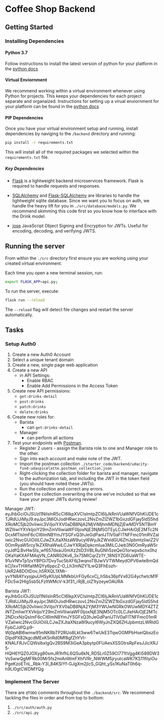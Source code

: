 # Coffee Shop Backend

## Getting Started

### Installing Dependencies

#### Python 3.7

Follow instructions to install the latest version of python for your platform in the [python docs](https://docs.python.org/3/using/unix.html#getting-and-installing-the-latest-version-of-python)

#### Virtual Enviornment

We recommend working within a virtual environment whenever using Python for projects. This keeps your dependencies for each project separate and organaized. Instructions for setting up a virual enviornment for your platform can be found in the [python docs](https://packaging.python.org/guides/installing-using-pip-and-virtual-environments/)

#### PIP Dependencies

Once you have your virtual environment setup and running, install dependencies by naviging to the `/backend` directory and running:

```bash
pip install -r requirements.txt
```

This will install all of the required packages we selected within the `requirements.txt` file.

##### Key Dependencies

- [Flask](http://flask.pocoo.org/)  is a lightweight backend microservices framework. Flask is required to handle requests and responses.

- [SQLAlchemy](https://www.sqlalchemy.org/) and [Flask-SQLAlchemy](https://flask-sqlalchemy.palletsprojects.com/en/2.x/) are libraries to handle the lightweight sqlite database. Since we want you to focus on auth, we handle the heavy lift for you in `./src/database/models.py`. We recommend skimming this code first so you know how to interface with the Drink model.

- [jose](https://python-jose.readthedocs.io/en/latest/) JavaScript Object Signing and Encryption for JWTs. Useful for encoding, decoding, and verifying JWTS.

## Running the server

From within the `./src` directory first ensure you are working using your created virtual environment.

Each time you open a new terminal session, run:

```bash
export FLASK_APP=api.py;
```

To run the server, execute:

```bash
flask run --reload
```

The `--reload` flag will detect file changes and restart the server automatically.

## Tasks

### Setup Auth0

1. Create a new Auth0 Account
2. Select a unique tenant domain
3. Create a new, single page web application
4. Create a new API
    - in API Settings:
        - Enable RBAC
        - Enable Add Permissions in the Access Token
5. Create new API permissions:
    - `get:drinks-detail`
    - `post:drinks`
    - `patch:drinks`
    - `delete:drinks`
6. Create new roles for:
    - Barista
        - can `get:drinks-detail`
    - Manager
        - can perform all actions
7. Test your endpoints with [Postman](https://getpostman.com). 
    - Register 2 users - assign the Barista role to one and Manager role to the other.
    - Sign into each account and make note of the JWT.
    - Import the postman collection `./starter_code/backend/udacity-fsnd-udaspicelatte.postman_collection.json`
    - Right-clicking the collection folder for barista and manager, navigate to the authorization tab, and including the JWT in the token field (you should have noted these JWTs).
    - Run the collection and correct any errors.
    - Export the collection overwriting the one we've included so that we have your proper JWTs during review!

Manager JWT:
eyJhbGciOiJSUzI1NiIsInR5cCI6IkpXVCIsImtpZCI6IjJkRnVUaWNfVGhKUDE1cTJRdUJiMyJ9.eyJpc3MiOiJodHRwczovL2NvZmZlZWZ1bGxzdGFjay5ldS5hdXRoMC5jb20vIiwic3ViIjoiYXV0aDB8NjA2MjViMjhmMDNjZjEwMDY5NTBmYWZlIiwiYXVkIjoiY29mZmVlIiwiaWF0IjoxNjE3NjM5OTEyLCJleHAiOjE2MTc2NDcxMTIsImF6cCI6ImNBYmJYSGFxQ3hJeGdPanlJTlV0aFlTNFFmc01mRVZaIiwic2NvcGUiOiIiLCJwZXJtaXNzaW9ucyI6WyJkZWxldGU6ZHJpbmtzIiwiZ2V0OmRyaW5rcy1kZXRhaWwiLCJwYXRjaDpkcmlua3MiLCJwb3N0OmRyaW5rcyJdfQ.BvHwSIs_wf657dxaiJ0mXz2tiD3VBLRuGNh5zeQeG1orwpxbcnx0hzOKaYaKXAFMAqVN_CANR02Kv6_3x7SMlCqrZz1Y_18NSYZG6UaWTE-91uVNfxTp1zxYBPGi7DvyTuc5bXF6j3wqnoTBJwVVTWMeydOPV6wte8mQdkCj1xvTHWfaltMQYy6ppcZ-O_Lh3mNZY1LwQ3FhEozh-UkR2A8DOtDov_h5RXQL1XMr-yvYN8AYxysjpuUHSyKlUpLMMkbUrFGy6cxCj_hSbs36pfVx62G4ycfwtcM1FFDc5w2Hlg5sb5LFzItWMcV-k3f31_rRjB_oIZ1tyzeyeOAURA

Barista JWT:
eyJhbGciOiJSUzI1NiIsInR5cCI6IkpXVCIsImtpZCI6IjJkRnVUaWNfVGhKUDE1cTJRdUJiMyJ9.eyJpc3MiOiJodHRwczovL2NvZmZlZWZ1bGxzdGFjay5ldS5hdXRoMC5jb20vIiwic3ViIjoiYXV0aDB8NjA2YjM3YWUwNGRkOWUwMDY4ZTZiNTZmIiwiYXVkIjoiY29mZmVlIiwiaWF0IjoxNjE3NjM5OTc0LCJleHAiOjE2MTc2NDcxNzQsImF6cCI6ImNBYmJYSGFxQ3hJeGdPanlJTlV0aFlTNFFmc01mRVZaIiwic2NvcGUiOiIiLCJwZXJtaXNzaW9ucyI6WyJnZXQ6ZHJpbmtzLWRldGFpbCJdfQ.p9-Wj0pABl6wmw91mNKRbTP2RUo8Lkt3ww6TwUkE3TqwOGMPbHseiQbszEoDlpdPX82kgcdMExK5nRd0Mf8gfZhYVI-KNALFRJvCQWsIbxIgQv2BS9M3iGeA3pbytp0FUAesXSSGtrsRpFesJJicXRJ5-HQH6YQZ0JOXyg80smJR1hfhL6QSu6kN_RDSLr0Z59Cl771tVgg4Ki589DW3Vs5wwQgMFRk00Mr5fs2miAnWmFXhfVRr_NWWM5jryutcaWK7KS11filyiOuPgeKzoETnL_Rbk-Y3l_84KSlYf-GJgXm2jlcS_GQht_ySs1KuNaT0h6q-h9LI0gtCWDMYQg

### Implement The Server

There are `@TODO` comments throughout the `./backend/src`. We recommend tackling the files in order and from top to bottom:

1. `./src/auth/auth.py`
2. `./src/api.py`
